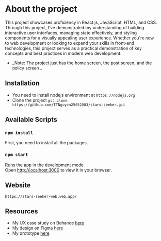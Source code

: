 # About the project

This project showcases proficiency in React.js, JavaScript, HTML, and CSS. Through this project, I've demonstrated my understanding of building interactive user interfaces, managing state effectively, and styling components for a visually appealing user experience. Whether you're new to web development or looking to expand your skills in front-end technologies, this project serves as a practical demonstration of key concepts and best practices in modern web development.

-   _Note: The project just has the home screen, the post screen, and the policy screen _

## Installation

-   You need to install nodejs environment at `https://nodejs.org`
-   Clone the project
    `git clone https://github.com/TTNguyen25052003/stars-seeker.git`

## Available Scripts

### `npm install`

First, you need to install all the packages.

### `npm start`

Runs the app in the development mode.\
Open [http://localhost:3000](http://localhost:3000) to view it in your browser.

## Website
`https://stars-seeker-web.web.app/`

## Resources

-   My UX case study on Behance [here](https://www.behance.net/gallery/192537677/Stars-Seeker-joining-waitlist-web)
-   My design on Figma [here](https://www.figma.com/file/Stba7T8iXnkKovfsnad8Xa/Design?type=design&node-id=1%3A5884&mode=design&t=B4zaqzC56A4ipZVt-1)
-   My prototype [here](https://www.figma.com/proto/Stba7T8iXnkKovfsnad8Xa/Design?page-id=1%3A5884&type=design&node-id=1-9642&viewport=1106%2C632%2C0.18&t=H4aBWYga18QacLgn-1&scaling=min-zoom&starting-point-node-id=1%3A9642&mode=design)
